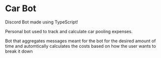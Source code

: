 # Car Bot
Discord Bot made using TypeScript!

Personal bot used to track and calculate car pooling expenses.

Bot that aggregates messages meant for the bot for the desired amount of time and automtically calculates the costs based on how the user wants to break it down

